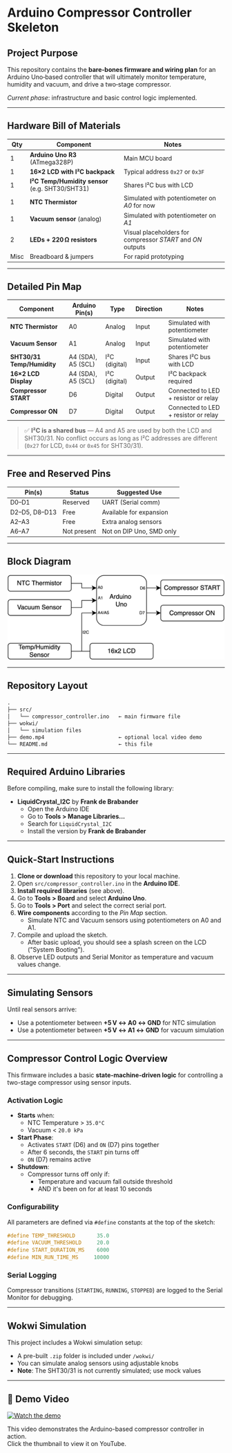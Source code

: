 # Arduino Compressor Controller Skeleton

## Project Purpose

This repository contains the **bare‑bones firmware and wiring plan** for an Arduino Uno‑based controller that will ultimately monitor temperature, humidity and vacuum, and drive a two‑stage compressor.

*Current phase*: infrastructure and basic control logic implemented.

---

## Hardware Bill of Materials

| Qty  | Component                                        | Notes                                                       |
| ---- | ------------------------------------------------ | ----------------------------------------------------------- |
| 1    | **Arduino Uno R3** (ATmega328P)                  | Main MCU board                                              |
| 1    | **16×2 LCD with I²C backpack**                   | Typical address `0x27` or `0x3F`                            |
| 1    | **I²C Temp/Humidity sensor** (e.g. SHT30/SHT31)  | Shares I²C bus with LCD                                     |
| 1    | **NTC Thermistor**                               | Simulated with potentiometer on *A0* for now                |
| 1    | **Vacuum sensor** (analog)                       | Simulated with potentiometer on *A1*                        |
| 2    | **LEDs + 220 Ω resistors**                       | Visual placeholders for compressor *START* and *ON* outputs |
| Misc | Breadboard & jumpers                             | For rapid prototyping                                       |

---

## Detailed Pin Map

| **Component**               | **Arduino Pin(s)**  | **Type**           | **Direction** | **Notes** |
|----------------------------|---------------------|--------------------|---------------|-----------|
| **NTC Thermistor**         | A0                  | Analog             | Input         | Simulated with potentiometer |
| **Vacuum Sensor**          | A1                  | Analog             | Input         | Simulated with potentiometer |
| **SHT30/31 Temp/Humidity** | A4 (SDA), A5 (SCL)   | I²C (digital)      | Input         | Shares I²C bus with LCD |
| **16×2 LCD Display**       | A4 (SDA), A5 (SCL)   | I²C (digital)      | Output        | I²C backpack required |
| **Compressor START**       | D6                  | Digital            | Output        | Connected to LED + resistor or relay |
| **Compressor ON**          | D7                  | Digital            | Output        | Connected to LED + resistor or relay |

> ✅ **I²C is a shared bus** — A4 and A5 are used by both the LCD and SHT30/31. No conflict occurs as long as I²C addresses are different (`0x27` for LCD, `0x44` or `0x45` for SHT30/31).

---

## Free and Reserved Pins

| **Pin(s)**     | **Status**   | **Suggested Use**         |
|----------------|--------------|----------------------------|
| D0–D1          | Reserved      | UART (Serial comm)         |
| D2–D5, D8–D13  | Free          | Available for expansion    |
| A2–A3          | Free          | Extra analog sensors       |
| A6–A7          | Not present   | Not on DIP Uno, SMD only   |

---

## Block Diagram

![Block Diagram](block_diagram.png)

---

## Repository Layout

```
.
├── src/
│   └── compressor_controller.ino   ← main firmware file
├── wokwi/
│   └── simulation files
├── demo.mp4                        ← optional local video demo
└── README.md                       ← this file
```

---

## Required Arduino Libraries

Before compiling, make sure to install the following library:

- **LiquidCrystal_I2C** by **Frank de Brabander**  
  - Open the Arduino IDE  
  - Go to **Tools > Manage Libraries...**  
  - Search for `LiquidCrystal_I2C`  
  - Install the version by **Frank de Brabander**

---

## Quick‑Start Instructions

1. **Clone or download** this repository to your local machine.  
2. Open `src/compressor_controller.ino` in the **Arduino IDE**.  
3. **Install required libraries** (see above).  
4. Go to **Tools > Board** and select **Arduino Uno**.  
5. Go to **Tools > Port** and select the correct serial port.  
6. **Wire components** according to the *Pin Map* section.  
   - Simulate NTC and Vacuum sensors using potentiometers on A0 and A1.  
7. Compile and upload the sketch.  
   - After basic upload, you should see a splash screen on the LCD ("System Booting").  
8. Observe LED outputs and Serial Monitor as temperature and vacuum values change.

---

## Simulating Sensors

Until real sensors arrive:

- Use a potentiometer between **+5 V ↔ A0 ↔ GND** for NTC simulation
- Use a potentiometer between **+5 V ↔ A1 ↔ GND** for vacuum simulation

---

## Compressor Control Logic Overview

This firmware includes a basic **state-machine-driven logic** for controlling a two-stage compressor using sensor inputs.

### Activation Logic

- **Starts** when:
  - NTC Temperature > `35.0°C`
  - Vacuum < `20.0 kPa`
- **Start Phase**: 
  - Activates `START` (D6) and `ON` (D7) pins together
  - After 6 seconds, the `START` pin turns off
  - `ON` (D7) remains active
- **Shutdown**:
  - Compressor turns off only if:
    - Temperature and vacuum fall outside threshold
    - AND it's been on for at least 10 seconds

### Configurability

All parameters are defined via `#define` constants at the top of the sketch:
```cpp
#define TEMP_THRESHOLD       35.0
#define VACUUM_THRESHOLD     20.0
#define START_DURATION_MS    6000
#define MIN_RUN_TIME_MS     10000
```

### Serial Logging

Compressor transitions (`STARTING`, `RUNNING`, `STOPPED`) are logged to the Serial Monitor for debugging.

---

## Wokwi Simulation

This project includes a Wokwi simulation setup:
- A pre-built `.zip` folder is included under `/wokwi/`
- You can simulate analog sensors using adjustable knobs
- **Note**: The SHT30/31 is not currently simulated; use mock values

---

## 🎥 Demo Video

[![Watch the demo](https://img.youtube.com/vi/lD0KJsxjSkk/0.jpg)](https://www.youtube.com/watch?v=lD0KJsxjSkk)

This video demonstrates the Arduino-based compressor controller in action.  
Click the thumbnail to view it on YouTube.


